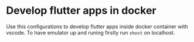 # Develop flutter apps in docker

Use this configurations to develop flutter apps inside docker container with vscode. To have emulator up and runing firstly run `xhost` on localhost.